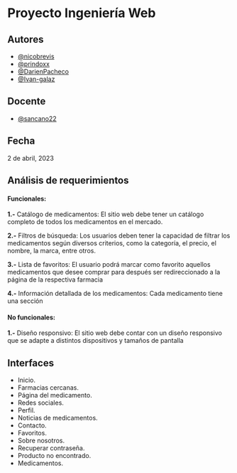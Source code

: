# Proyecto Ingeniería Web

## Autores

- [@nicobrevis](https://www.github.com/nicobrevis)
- [@prindoxx](https://www.github.com/prindoxx)
- [@DarienPacheco](https://www.github.com/DarienPacheco)
- [@Ivan-galaz](https://www.github.com/Ivan-galaz)




## Docente


- [@sancano22](https://github.com/sancano22)

## Fecha

2 de abril, 2023


## Análisis de requerimientos



#### Funcionales:



**1.-** Catálogo de medicamentos: El sitio web debe tener un catálogo completo de todos los medicamentos en el mercado.


**2.-** Filtros de búsqueda: Los usuarios deben tener la capacidad de filtrar los medicamentos según diversos criterios, como la categoría, el precio, el nombre, la marca, entre otros.


**3.-** Lista de favoritos: El usuario podrá marcar como favorito aquellos medicamentos que desee comprar para después ser redireccionado a la página de la respectiva farmacia


**4.-** Información detallada de los medicamentos: Cada medicamento tiene una sección 



#### No funcionales:



**1.-** Diseño responsivo: El sitio web debe contar con un diseño responsivo que se adapte a distintos dispositivos y tamaños de pantalla




## Interfaces

- Inicio.
- Farmacias cercanas.
- Página del medicamento.
- Redes sociales.
- Perfil.
- Noticias de medicamentos.
- Contacto.
- Favoritos.
- Sobre nosotros.
- Recuperar contraseña.
- Producto no encontrado.
- Medicamentos.

